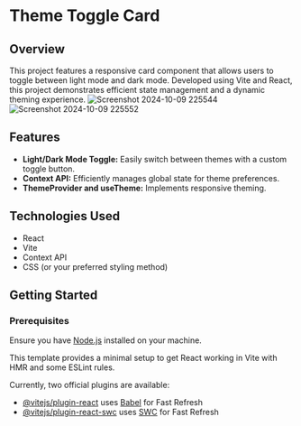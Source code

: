 # Theme Toggle Card

## Overview

This project features a responsive card component that allows users to toggle between light mode and dark mode. Developed using Vite and React, this project demonstrates efficient state management and a dynamic theming experience.
![Screenshot 2024-10-09 225544](https://github.com/user-attachments/assets/40d58578-a913-4b1b-a7fd-fb221531079c)
![Screenshot 2024-10-09 225552](https://github.com/user-attachments/assets/5088e664-1656-4fc4-a824-ed6e2d5c1046)


## Features

- **Light/Dark Mode Toggle:** Easily switch between themes with a custom toggle button.
- **Context API:** Efficiently manages global state for theme preferences.
- **ThemeProvider and useTheme:** Implements responsive theming.

## Technologies Used

- React
- Vite
- Context API
- CSS (or your preferred styling method)

## Getting Started

### Prerequisites

Ensure you have [Node.js](https://nodejs.org/) installed on your machine.

This template provides a minimal setup to get React working in Vite with HMR and some ESLint rules.

Currently, two official plugins are available:

- [@vitejs/plugin-react](https://github.com/vitejs/vite-plugin-react/blob/main/packages/plugin-react/README.md) uses [Babel](https://babeljs.io/) for Fast Refresh
- [@vitejs/plugin-react-swc](https://github.com/vitejs/vite-plugin-react-swc) uses [SWC](https://swc.rs/) for Fast Refresh
